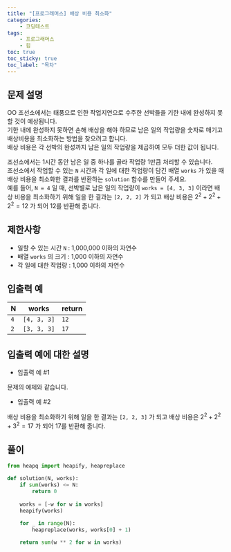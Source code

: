 ```yaml
---
title: "[프로그래머스] 배상 비용 최소화"
categories: 
    - 코딩테스트
tags: 
    - 프로그래머스
    - 힙
toc: true
toc_sticky: true
toc_label: "목차"
---
```


## 문제 설명

OO 조선소에서는 태풍으로 인한 작업지연으로 수주한 선박들을 기한 내에 완성하지 못할 것이 예상됩니다.  
기한 내에 완성하지 못하면 손해 배상을 해야 하므로 남은 일의 작업량을 숫자로 매기고 배상비용을 최소화하는 방법을 찾으려고 합니다.  
배상 비용은 각 선박의 완성까지 남은 일의 작업량을 제곱하여 모두 더한 값이 됩니다.  

조선소에서는 1시간 동안 남은 일 중 하나를 골라 작업량 1만큼 처리할 수 있습니다.  
조선소에서 작업할 수 있는 `N` 시간과 각 일에 대한 작업량이 담긴 배열 `works` 가 있을 때 배상 비용을 최소화한 결과를 반환하는 `solution` 함수를 만들어 주세요.  
예를 들어, `N = 4` 일 때, 선박별로 남은 일의 작업량이 `works = [4, 3, 3]` 이라면 배상 비용을 최소화하기 위해 일을 한 결과는 `[2, 2, 2]` 가 되고 배상 비용은 $2^2 + 2^2 + 2^2 = 12$ 가 되어 12를 반환해 줍니다.

## 제한사항

- 일할 수 있는 시간 `N` : 1,000,000 이하의 자연수
- 배열 `works` 의 크기 : 1,000 이하의 자연수
- 각 일에 대한 작업량 : 1,000 이하의 자연수

## 입출력 예

|N|works|return|
|-|-----|------|
|`4`|`[4, 3, 3]`|`12`|
|`2`|`[3, 3, 3]`|`17`|

## 입출력 예에 대한 설명

- 입출력 예 #1

문제의 예제와 같습니다.

- 입출력 예 #2

배상 비용을 최소화하기 위해 일을 한 결과는 `[2, 2, 3]` 가 되고 배상 비용은 $2^2 + 2^2 + 3^2 = 17$ 가 되어 17를 반환해 줍니다.

## 풀이

```python
from heapq import heapify, heapreplace

def solution(N, works):
    if sum(works) <= N:
        return 0
    
    works = [-w for w in works]
    heapify(works)
    
    for _ in range(N):
        heapreplace(works, works[0] + 1)

    return sum(w ** 2 for w in works)
```